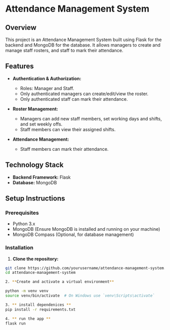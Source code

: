 # Attendance Management System

## Overview

This project is an Attendance Management System built using Flask for the backend and MongoDB for the database. It allows managers to create and manage staff rosters, and staff to mark their attendance.

## Features

- **Authentication & Authorization:**
  - Roles: Manager and Staff.
  - Only authenticated managers can create/edit/view the roster.
  - Only authenticated staff can mark their attendance.
  
- **Roster Management:**
  - Managers can add new staff members, set working days and shifts, and set weekly offs.
  - Staff members can view their assigned shifts.

- **Attendance Management:**
  - Staff members can mark their attendance.

## Technology Stack

- **Backend Framework:** Flask
- **Database:** MongoDB

## Setup Instructions

### Prerequisites

- Python 3.x
- MongoDB (Ensure MongoDB is installed and running on your machine)
- MongoDB Compass (Optional, for database management)

### Installation

1. **Clone the repository:**

```sh
git clone https://github.com/yourusername/attendance-management-system.git
cd attendance-management-system

2. **Create and activate a virtual environment**

python -m venv venv
source venv/bin/activate  # On Windows use `venv\Scripts\activate`

3. ** install dependenices **
pip install -r requirements.txt

4. ** run the app **
flask run

